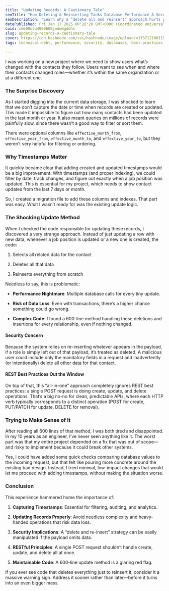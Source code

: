 ```yaml
---
title: "Updating Records: A Cautionary Tale"
seoTitle: "How Deleting & Reinserting Tanks Database Performance & Security"
seoDescription: "Learn why a “delete all and reinsert” approach hurts performance, risks data loss, and breaks REST best practices. Discover better ways to handle updates an"
datePublished: Fri Jan 17 2025 00:28:28 GMT+0000 (Coordinated Universal Time)
cuid: cm600u3u4000609jodwmgddhs
slug: updating-records-a-cautionary-tale
cover: https://cdn.hashnode.com/res/hashnode/image/upload/v1737121001152/f6f891af-2aed-40a4-ad84-451c78e86d04.png
tags: technical-debt, performance, security, databases, best-practices, software-engineering, rest-api

---
```


I was working on a new project where we need to show users what’s changed with the contacts they follow. Users want to see when and where their contacts changed roles—whether it’s within the same organization or at a different one.

### The Surprise Discovery

As I started digging into the current data storage, I was shocked to learn that we don’t capture the date or time when records are created or updated. This made it impossible to figure out how many contacts had been updated in the last month or year. It also meant queries on millions of records were painfully slow, since there wasn’t a good way to filter or sort them.

There were optional columns like `effective_month_from`, `effective_year_from`, `effective_month_to`, and `effective_year_to`, but they weren’t very helpful for filtering or ordering.

### Why Timestamps Matter

It quickly became clear that adding created and updated timestamps would be a big improvement. With timestamps (and proper indexing), we could filter by date, track changes, and figure out exactly when a job position was updated. This is essential for my project, which needs to show contact updates from the last 7 days or month.

So, I created a migration file to add these columns and indexes. That part was easy. What I wasn’t ready for was the existing update logic.

### The Shocking Update Method

When I checked the code responsible for updating these records, I discovered a very strange approach. Instead of just updating a row with new data, whenever a job position is updated or a new one is created, the code:

1. Selects all related data for the contact
    
2. Deletes all that data
    
3. Reinserts everything from scratch
    

Needless to say, this is problematic:

* **Performance Nightmare**: Multiple database calls for every tiny update.
    
* **Risk of Data Loss**: Even with transactions, there’s a higher chance something could go wrong.
    
* **Complex Code**: I found a 600-line method handling these deletions and insertions for every relationship, even if nothing changed.
    

#### Security Concern

Because the system relies on re-inserting whatever appears in the payload, if a role is simply left out of that payload, it’s treated as deleted. A malicious user could include only the mandatory fields in a request and inadvertently (or intentionally) delete all other data for that contact.

#### REST Best Practices Out the Window

On top of that, this “all-in-one” approach completely ignores REST best practices: a single POST request is doing create, update, and delete operations. That’s a big no-no for clean, predictable APIs, where each HTTP verb typically corresponds to a distinct operation (POST for create, PUT/PATCH for update, DELETE for removal).

### Trying to Make Sense of It

After reading all 600 lines of that method, I was both tired and disappointed. In my 10 years as an engineer, I’ve never seen anything like it. The worst part was that my entire project depended on a fix that was out of scope—and risky to implement because it could break other systems.

Yes, I could have added some quick checks comparing database values to the incoming request, but that felt like pouring more concrete around the existing bad design. Instead, I tried minimal, low-impact changes that would let me proceed with adding timestamps, without making the situation worse.

### Conclusion

This experience hammered home the importance of:

1. **Capturing Timestamps**: Essential for filtering, auditing, and analytics.
    
2. **Updating Records Properly**: Avoid needless complexity and heavy-handed operations that risk data loss.
    
3. **Security Implications**: A “delete and re-insert” strategy can be easily manipulated if the payload omits data.
    
4. **RESTful Principles**: A single POST request shouldn’t handle create, update, and delete all at once.
    
5. **Maintainable Code**: A 600-line update method is a glaring red flag.
    

If you ever see code that deletes everything just to reinsert it, consider it a massive warning sign. Address it sooner rather than later—before it turns into an even bigger mess.